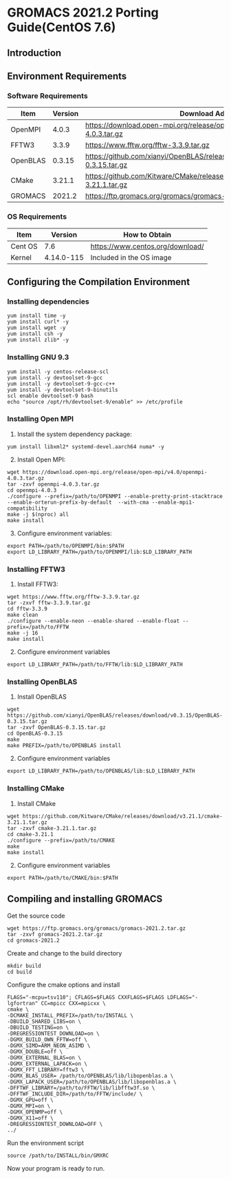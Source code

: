 # GROMACS 2021.2 Porting Guide(CentOS 7.6)

## Introduction

## Environment Requirements

### Software Requirements

| Item     | Version | Download Address                                             |
| -------- | ------- | ------------------------------------------------------------ |
| OpenMPI  | 4.0.3   | https://download.open-mpi.org/release/open-mpi/v4.0/openmpi-4.0.3.tar.gz |
| FFTW3    | 3.3.9   | https://www.fftw.org/fftw-3.3.9.tar.gz                       |
| OpenBLAS | 0.3.15  | https://github.com/xianyi/OpenBLAS/releases/download/v0.3.15/OpenBLAS-0.3.15.tar.gz |
| CMake    | 3.21.1  | https://github.com/Kitware/CMake/releases/download/v3.21.1/cmake-3.21.1.tar.gz |
| GROMACS  | 2021.2  | https://ftp.gromacs.org/gromacs/gromacs-2021.2.tar.gz        |

### OS Requirements

| Item    | Version    | How to Obtain                    |
| ------- | ---------- | -------------------------------- |
| Cent OS | 7.6        | https://www.centos.org/download/ |
| Kernel  | 4.14.0-115 | Included in the OS image         |

## Configuring the Compilation Environment

### Installing dependencies


```shell
yum install time -y
yum install curl* -y
yum install wget -y
yum install csh -y
yum install zlib* -y
```

### Installing GNU 9.3


```shell
yum install -y centos-release-scl
yum install -y devtoolset-9-gcc
yum install -y devtoolset-9-gcc-c++
yum install -y devtoolset-9-binutils
scl enable devtoolset-9 bash
echo "source /opt/rh/devtoolset-9/enable" >> /etc/profile
```

### Installing Open MPI

1. Install the system dependency package:


```shell
yum install libxml2* systemd-devel.aarch64 numa* -y
```

2. Install Open MPI:


```shell
wget https://download.open-mpi.org/release/open-mpi/v4.0/openmpi-4.0.3.tar.gz
tar -zxvf openmpi-4.0.3.tar.gz
cd openmpi-4.0.3
./configure --prefix=/path/to/OPENMPI --enable-pretty-print-stacktrace --enable-orterun-prefix-by-default  --with-cma --enable-mpi1-compatibility
make -j $(nproc) all
make install
```

3. Configure environment variables:


```shell
export PATH=/path/to/OPENMPI/bin:$PATH
export LD_LIBRARY_PATH=/path/to/OPENMPI/lib:$LD_LIBRARY_PATH
```

### Installing FFTW3

1. Install FFTW3:

```shell
wget https://www.fftw.org/fftw-3.3.9.tar.gz
tar -zxvf fftw-3.3.9.tar.gz
cd fftw-3.3.9
make clean
./configure --enable-neon --enable-shared --enable-float --prefix=/path/to/FFTW
make -j 16
make install
```

2. Configure environment variables

```shell
export LD_LIBRARY_PATH=/path/to/FFTW/lib:$LD_LIBRARY_PATH
```

### Installing OpenBLAS

1. Install OpenBLAS

```shell
wget https://github.com/xianyi/OpenBLAS/releases/download/v0.3.15/OpenBLAS-0.3.15.tar.gz
tar -zxvf OpenBLAS-0.3.15.tar.gz
cd OpenBLAS-0.3.15
make
make PREFIX=/path/to/OPENBLAS install
```

2. Configure environment variables

```shell
export LD_LIBRARY_PATH=/path/to/OPENBLAS/lib:$LD_LIBRARY_PATH
```

### Installing CMake

1. Install CMake

```shell
wget https://github.com/Kitware/CMake/releases/download/v3.21.1/cmake-3.21.1.tar.gz
tar -zxvf cmake-3.21.1.tar.gz
cd cmake-3.21.1
./configure --prefix=/path/to/CMAKE
make
make install
```

2. Configure environment variables

```shell
export PATH=/path/to/CMAKE/bin:$PATH
```

## Compiling and installing GROMACS

Get the source code

```shell
wget https://ftp.gromacs.org/gromacs/gromacs-2021.2.tar.gz
tar -zxvf gromacs-2021.2.tar.gz
cd gromacs-2021.2
```

Create and change to the build directory

```shell
mkdir build
cd build
```

Configure the cmake options and install

```shell
FLAGS="-mcpu=tsv110"; CFLAGS=$FLAGS CXXFLAGS=$FLAGS LDFLAGS="-lgfortran" CC=mpicc CXX=mpicxx \
cmake \
-DCMAKE_INSTALL_PREFIX=/path/to/INSTALL \
-DBUILD_SHARED_LIBS=on \
-DBUILD_TESTING=on \
-DREGRESSIONTEST_DOWNLOAD=on \
-DGMX_BUILD_OWN_FFTW=off \
-DGMX_SIMD=ARM_NEON_ASIMD \
-DGMX_DOUBLE=off \
-DGMX_EXTERNAL_BLAS=on \
-DGMX_EXTERNAL_LAPACK=on \
-DGMX_FFT_LIBRARY=fftw3 \
-DGMX_BLAS_USER= /path/to/OPENBLAS/lib/libopenblas.a \
-DGMX_LAPACK_USER=/path/to/OPENBLAS/lib/libopenblas.a \
-DFFTWF_LIBRARY=/path/to/FFTW/lib/libfftw3f.so \
-DFFTWF_INCLUDE_DIR=/path/to/FFTW/include/ \
-DGMX_GPU=off \
-DGMX_MPI=on \
-DGMX_OPENMP=off \
-DGMX_X11=off \
-DREGRESSIONTEST_DOWNLOAD=OFF \
../
```

Run the environment script

```shell
source /path/to/INSTALL/bin/GMXRC
```

Now your program is ready to run.
